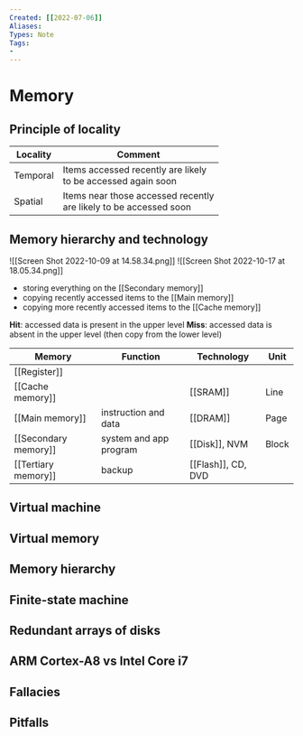 ```yaml
---
Created: [[2022-07-06]]
Aliases: 
Types: Note
Tags: 
- 
---
```

# Memory
## Principle of locality

| Locality | Comment                                                           |
| -------- | ----------------------------------------------------------------- |
| Temporal | Items accessed recently are likely <br>to be accessed again soon      |
| Spatial  | Items near those accessed recently <br>are likely to be accessed soon |

## Memory hierarchy and technology
![[Screen Shot 2022-10-09 at 14.58.34.png]]
![[Screen Shot 2022-10-17 at 18.05.34.png]]
- storing everything on the [[Secondary memory]]
- copying recently accessed items to the [[Main memory]]
- copying more recently accessed items to the [[Cache memory]]

**Hit**: accessed data is present in the upper level
**Miss**: accessed data is absent in the upper level (then copy from the lower level)

| Memory               | Function               | Technology         | Unit  |
| -------------------- | ---------------------- | ------------------ | ----- |
| [[Register]]        |                        |                    |       |
| [[Cache memory]]     |                        | [[SRAM]]           | Line  |
| [[Main memory]]      | instruction and data   | [[DRAM]]           | Page  |
| [[Secondary memory]] | system and app program | [[Disk]], NVM      | Block |
| [[Tertiary memory]]  | backup                 | [[Flash]], CD, DVD |       |

## Virtual machine
## Virtual memory
## Memory hierarchy
## Finite-state machine
## Redundant arrays of disks
## ARM Cortex-A8 vs Intel Core i7
## Fallacies
## Pitfalls